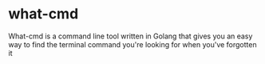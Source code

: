 # what-cmd
What-cmd is a command line tool written in Golang that gives you an easy way to find the terminal command you're looking for when you've forgotten it
